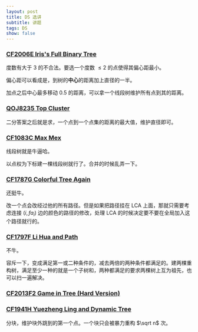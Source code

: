 ```yaml
---
layout: post
title: DS 选讲
subtitle: 讲题
tags: DS
show: false
---
```


### [CF2006E Iris's Full Binary Tree](https://www.luogu.com.cn/problem/CF2006E)

度数有大于 $3$ 的不合法。要选一个度数 $\leq 2$ 的点使得其偏心距最小。

偏心距可以看成是，到树的**中心**的距离加上直径的一半。

加点之后中心最多移动 $0.5$ 的距离，可以拿一个线段树维护所有点到其的距离。

### [QOJ8235 Top Cluster](https://qoj.ac/problem/8235)

二分答案之后就是求，一个点到一个点集的距离的最大值，维护直径即可。

### [CF1083C Max Mex](https://www.luogu.com.cn/problem/CF1083C)

线段树就是牛逼哈。

以点权为下标建一棵线段树就行了。合并的时候乱弄一下。

### [CF1787G Colorful Tree Again](https://www.luogu.com.cn/problem/CF1787G)

还挺牛。

改一个点会改经过他的所有路径。但是如果把路径挂在 LCA 上面，那就只需要考虑连接 $(i,fa_i)$ 边的颜色的路径的修改，处理 LCA 的时候决定要不要在全局加入这个路径就行的。

### [CF1797F Li Hua and Path](https://www.luogu.com.cn/problem/CF1797F)

不牛。

容斥一下，变成满足第一或二种条件的，减去两倍的两种条件都满足的。建两棵重构树，满足至少一种的就是一个子树和，两种都满足的要求两棵树上互为祖先，也可以扫一遍解决。

### [CF2013F2 Game in Tree (Hard Version)](https://www.luogu.com.cn/problem/CF2013F2)

### [CF1941H Yuezheng Ling and Dynamic Tree](https://www.luogu.com.cn/problem/CF1491H)

分块，维护块外跳到的第一个点。一个块只会被暴力重构 $\sqrt n$ 次。